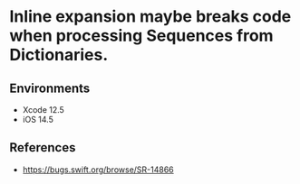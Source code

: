 Inline expansion maybe breaks code when processing Sequences from Dictionaries.
=====

## Environments

- Xcode 12.5
- iOS 14.5

## References

- https://bugs.swift.org/browse/SR-14866
